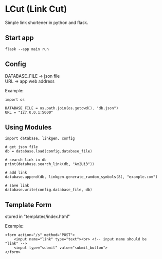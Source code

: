 # LCut (Link Cut)

Simple link shortener in python and flask.

## Start app

```
flask --app main run
```

## Config
DATABASE_FILE -> json file <br>
URL -> app web address

Example:
```
import os

DATABASE_FILE = os.path.join(os.getcwd(), "db.json")
URL = "127.0.0.1:5000"
```

## Using Modules

```
import database, linkgen, config

# get json file
db = database.load(config.database_file)

# search link in db
print(database.search_link(db, "Ax2Ui3"))

# add link
database.append(db, linkgen.generate_random_symbols(8), "example.com")

# save link
database.write(config.database_file, db)
```

## Template Form
stored in "templates/index.html"

Example:
```
<form action="/s" method="POST">
    <input name="link" type="text"><br> <!-- input name should be "link" -->
    <input type="submit" value="submit_button">
</form>
```